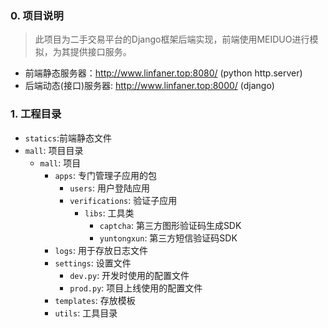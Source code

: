 ### 0. 项目说明
> 此项目为二手交易平台的Django框架后端实现，前端使用MEIDUO进行模拟，为其提供接口服务。
- 前端静态服务器：http://www.linfaner.top:8080/ (python http.server)
- 后端动态(接口)服务器: http://www.linfaner.top:8000/ (django)

### 1. 工程目录
- `statics`:前端静态文件
- `mall`: 项目目录
    - `mall`: 项目
        - `apps`: 专门管理子应用的包
            - `users`: 用户登陆应用
            - `verifications`: 验证子应用
                - `libs`: 工具类
                    - `captcha`: 第三方图形验证码生成SDK
                    - `yuntongxun`: 第三方短信验证码SDK 
        -  `logs`: 用于存放日志文件
        - `settings`: 设置文件
            - `dev.py`: 开发时使用的配置文件
            - `prod.py`: 项目上线使用的配置文件
        - `templates`: 存放模板
        -  `utils`: 工具目录
 
 
